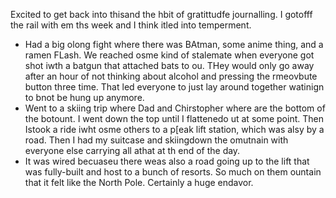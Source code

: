 Excited to get back into thisand the hbit of gratittudfe journalling. I gotofff the rail with em ths week and I think itled into temperment.
- Had a big olong fight where there was BAtman, some anime thing, and a ramen FLash. We reached osme kind of stalemate when everyone got shot iwth a batgun that attached bats to ou. THey would only go away after an hour of not thinking about alcohol and pressing the rmeovbute button three time. That led everyone to just lay around together watinign to bnot be hung up anymore.
- Went to a skiing trip where Dad and Chirstopher where are the bottom of the botount. I went down the top until  I flattenedo ut at some point. Then  Istook a ride iwht osme others to a p[eak lift station, which was alsy by a road. Then I had my suitcase and skiingdown the omutnain with everyone else carrying all athat at th end of the day.
- It was wired becuaseu there weas also a road going up to the lift that was fully-built and host to a bunch of resorts. So much on them ountain that it felt like the North Pole. Certainly a huge endavor.
